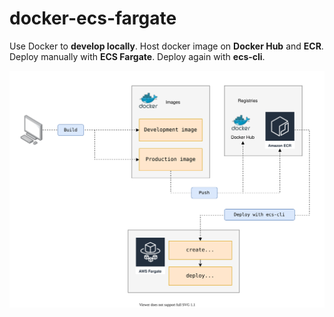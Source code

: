# docker-ecs-fargate

Use Docker to **develop locally**. Host docker image on **Docker Hub** and **ECR**. Deploy manually with **ECS Fargate**. Deploy again with **ecs-cli**.

![architecture.svg](architecture.svg)